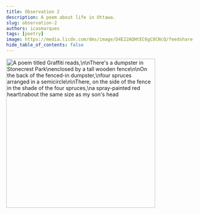 ```yaml
---
title: Observation 2
description: A poem about life in Ottawa.
slug: observation-2
authors: icasmarques
tags: [poetry]
image: https://media.licdn.com/dms/image/D4E22AQHtEC6gC8CNcQ/feedshare-shrink_800/0/1716737055393?e=1720051200&v=beta&t=exc-cH2F8DAP3k5M_b61JIah2Nv94d-PhraDEYTI5ds
hide_table_of_contents: false
---
```


<img src="https://media.licdn.com/dms/image/D4E22AQHtEC6gC8CNcQ/feedshare-shrink_800/0/1716737055393?e=1720051200&v=beta&t=exc-cH2F8DAP3k5M_b61JIah2Nv94d-PhraDEYTI5ds" alt="A poem titled Graffiti reads,\n\nThere's a dumpster in Stonecrest Park\nenclosed by a tall wooden fence\n\nOn the back of the fenced-in dumpster,\nfour spruces arranged in a semicircle\n\nThere, on the side of the fence in the shade of the four spruces,\na spray-painted red heart\nabout the same size as my son's head" width="400" height ="auto"></img>

